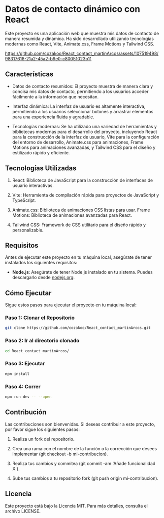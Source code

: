 # Datos de contacto dinámico con React

Este proyecto es una aplicación web que muestra mis datos de contacto de manera resumida y dinámica. Ha sido desarrollado utilizando tecnologías modernas como React, Vite, Animate.css, Frame Motions y Tailwind CSS.


https://github.com/cozakoo/React_contact_martinArcos/assets/107519498/98317618-21a2-45a2-b9e0-c80051023b11


## Características
- Datos de contacto resumidos: El proyecto muestra de manera clara y concisa mis datos de contacto, permitiendo a los usuarios acceder fácilmente a la información que necesitan.

- Interfaz dinámica: La interfaz de usuario es altamente interactiva, permitiendo a los usuarios seleccionar botones y arrastrar elementos para una experiencia fluida y agradable.

- Tecnologías modernas: Se ha utilizado una variedad de herramientas y bibliotecas modernas para el desarrollo del proyecto, incluyendo React para la construcción de la interfaz de usuario, Vite para la configuración del entorno de desarrollo, Animate.css para animaciones, Frame Motions para animaciones avanzadas, y Tailwind CSS para el diseño y estilizado rápido y eficiente.

## Tecnologías Utilizadas
1. React: Biblioteca de JavaScript para la construcción de interfaces de usuario interactivas.

2. Vite: Herramienta de compilación rápida para proyectos de JavaScript y TypeScript.
3. Animate.css: Biblioteca de animaciones CSS listas para usar.
Frame Motions: Biblioteca de animaciones avanzadas para React.

4. Tailwind CSS: Framework de CSS utilitario para el diseño rápido y personalizable.

## Requisitos

Antes de ejecutar este proyecto en tu máquina local, asegúrate de tener instalados los siguientes requisitos:

- **Node.js**: Asegúrate de tener Node.js instalado en tu sistema. Puedes descargarlo desde [nodejs.org](https://nodejs.org/).

## Cómo Ejecutar

Sigue estos pasos para ejecutar el proyecto en tu máquina local:

### Paso 1: Clonar el Repositorio
```bash
git clone https://github.com/cozakoo/React_contact_martinArcos.git
```

### Paso 2: Ir al directorio clonado
```bash
cd React_contact_martinArcos/
```

### Paso 3: Ejecutar
```bash
npm install
```

### Paso 4: Correr
```bash
npm run dev -- --open
```

## Contribución
Las contribuciones son bienvenidas. Si deseas contribuir a este proyecto, por favor sigue los siguientes pasos:

1. Realiza un fork del repositorio.

2. Crea una rama con el nombre de la función o la corrección que desees implementar (git checkout -b mi-contribucion).
3. Realiza tus cambios y commitea (git commit -am 'Añade funcionalidad X').
4. Sube tus cambios a tu repositorio fork (git push origin mi-contribucion).

## Licencia
Este proyecto está bajo la Licencia MIT. Para más detalles, consulta el archivo LICENSE.
